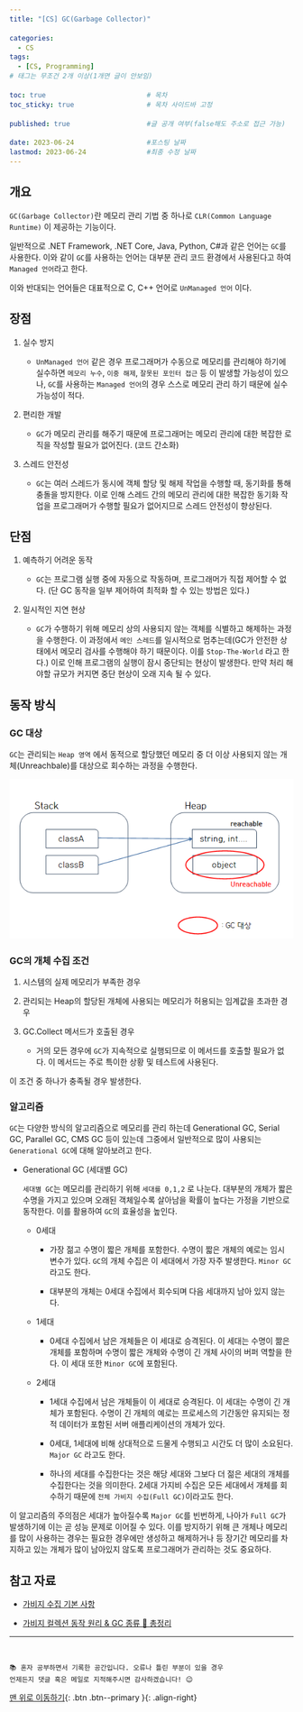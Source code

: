 ```yaml
---
title: "[CS] GC(Garbage Collector)" 

categories:
  - CS
tags:
  - [CS, Programming]
# 태그는 무조건 2개 이상(1개면 글이 안보임)

toc: true                         # 목차
toc_sticky: true                  # 목차 사이드바 고정

published: true                   #글 공개 여부(false해도 주소로 접근 가능)

date: 2023-06-24                  #포스팅 날짜
lastmod: 2023-06-24               #최종 수정 날짜
---
```



## 개요

`GC(Garbage Collector)`란 메모리 관리 기법 중 하나로 `CLR(Common Language Runtime)` 이 제공하는 기능이다.

일반적으로 .NET Framework, .NET Core, Java, Python, C#과 같은 언어는 `GC`를 사용한다.
이와 같이 `GC`를 사용하는 언어는 대부분 관리 코드 환경에서 사용된다고 하여 `Managed 언어`라고 한다.

이와 반대되는 언어들은 대표적으로 C, C++ 언어로 `UnManaged 언어` 이다.

## 장점

1. 실수 방지
   -  `UnManaged 언어` 같은 경우 프로그래머가 수동으로 메모리를 관리해야 하기에 실수하면 
   `메모리 누수`, `이중 해제`, `잘못된 포인터 접근` 등 이 발생할 가능성이 있으나, `GC`를 사용하는 `Managed 언어`의 경우 스스로 메모리 관리 하기 때문에 실수 가능성이 적다.


2. 편리한 개발
   - `GC`가 메모리 관리를 해주기 때문에 프로그래머는 메모리 관리에 대한 복잡한 로직을 작성할 필요가 없어진다. (코드 간소화)


3. 스레드 안전성
   - `GC`는 여러 스레드가 동시에 객체 할당 및 해제 작업을 수행할 때, 동기화를 통해 충돌을 방지한다. 이로 인해 스레드 간의 메모리 관리에 대한 복잡한 동기화 작업을 프로그래머가 수행할 필요가 없어지므로 스레드 안전성이 향상된다.



## 단점

1. 예측하기 어려운 동작
    - `GC`는 프로그램 실행 중에 자동으로 작동하며, 프로그래머가 직접 제어할 수 없다. (단 GC 동작을 일부 제어하여 최적화 할 수 있는 방법은 있다.)  


2. 일시적인 지연 현상
    - `GC`가 수행하기 위해 메모리 상의 사용되지 않는 객체를 식별하고 해제하는 과정을 수행한다. 이 과정에서 `메인 스레드`를 일시적으로 멈추는데(GC가 안전한 상태에서 메모리 검사를 수행해야 하기 때문이다. 이를 `Stop-The-World` 라고 한다.) 이로 인해 프로그램의 실행이 잠시 중단되는 현상이 발생한다. 만약 처리 해야할 규모가 커지면 중단 현상이 오래 지속 될 수 있다.


## 동작 방식

### GC 대상

`GC`는 관리되는 `Heap 영역` 에서 동적으로 할당했던 메모리 중 더 이상 사용되지 않는 개체(Unreachbale)를 대상으로 회수하는 과정을 수행한다.

<img src="/assets/images/postImages/GC.png" style="max-width: 100%; height: auto;">


### GC의 개체 수집 조건

1. 시스템의 실제 메모리가 부족한 경우

2. 관리되는 Heap의 할당된 개체에 사용되는 메모리가 허용되는 임계값을 초과한 경우

3. GC.Collect 메서드가 호출된 경우
    - 거의 모든 경우에 `GC`가 지속적으로 실행되므로 이 메서드를 호출할 필요가 없다. 이 메서드는 주로 특이한 상황 및 테스트에 사용된다.   

이 조건 중 하나가 충족될 경우 발생한다.


### 알고리즘

`GC`는 다양한 방식의 알고리즘으로 메모리를 관리 하는데 Generational GC, Serial GC, Parallel GC, CMS GC 등이 있는데 그중에서 일반적으로 많이 사용되는 `Generational GC`에 대해 알아보려고 한다.


- Generational GC (세대별 GC)

  `세대별 GC`는 메모리를 관리하기 위해 `세대를 0,1,2` 로 나눈다. 대부분의 개체가 짧은 수명을 가지고 있으며 오래된 객체일수록 살아남을 확률이 높다는 가정을 기반으로 동작한다. 이를 활용하여 `GC`의 효율성을 높인다.

  - 0세대

    - 가장 젊고 수명이 짧은 개체를 포함한다. 수명이 짧은 개체의 예로는 임시 변수가 있다. `GC`의 개체 수집은 이 세대에서 가장 자주 발생한다. `Minor GC` 라고도 한다.

    - 대부분의 개체는 0세대 수집에서 회수되며 다음 세대까지 남아 있지 않는다.


  - 1세대

    - 0세대 수집에서 남은 개체들은 이 세대로 승격된다. 이 세대는 수명이 짦은 개체를 포함하며 수명이 짧은 개체와 수명이 긴 개체 사이의 버퍼 역할을 한다. 이 세대 또한 `Minor GC`에 포함된다.


  - 2세대

    - 1세대 수집에서 남은 개체들이 이 세대로 승격된다. 이 세대는 수명이 긴 개체가 포함된다. 수명이 긴 개체의 예로는 프로세스의 기간동안 유지되는 정적 데이터가 포함된 서버 애플리케이션의 개체가 있다.

    - 0세대, 1세대에 비해 상대적으로 드물게 수행되고 시간도 더 많이 소요된다. `Major GC` 라고도 한다.

    - 하나의 세대를 수집한다는 것은 해당 세대와 그보다 더 젊은 세대의 개체를 수집한다는 것을 의미한다. 2세대 가지비 수집은 모든 세대에서 개체를 회수하기 때문에 `전체 가비지 수집(Full GC)`이라고도 한다.


이 알고리즘의 주의점은 세대가 높아질수록 `Major GC`를 빈번하게, 나아가 `Full GC`가 발생하기에 이는 곧 성능 문제로 이어질 수 있다. 이를 방지하기 위해 큰 개체나 메모리를 많이 사용하는 경우는 필요한 경우에만 생성하고 해제하거나 등 장기간 메모리를 차지하고 있는 개체가 많이 남아있지 않도록 프로그래머가 관리하는 것도 중요하다.


## 참고 자료


- [가비지 수집 기본 사항](https://learn.microsoft.com/ko-kr/dotnet/standard/garbage-collection/fundamentals)

- [가비지 컬렉션 동작 원리 & GC 종류 💯 총정리](https://inpa.tistory.com/entry/JAVA-%E2%98%95-%EA%B0%80%EB%B9%84%EC%A7%80-%EC%BB%AC%EB%A0%89%EC%85%98GC-%EB%8F%99%EC%9E%91-%EC%9B%90%EB%A6%AC-%EC%95%8C%EA%B3%A0%EB%A6%AC%EC%A6%98-%F0%9F%92%AF-%EC%B4%9D%EC%A0%95%EB%A6%AC#%EA%B0%80%EB%B9%84%EC%A7%80_%EC%BB%AC%EB%A0%89%EC%85%98_%EC%95%8C%EA%B3%A0%EB%A6%AC%EC%A6%98_%EC%A2%85%EB%A5%98)

***
<br>

    📚 혼자 공부하면서 기록한 공간입니다. 오류나 틀린 부분이 있을 경우 
    언제든지 댓글 혹은 메일로 지적해주시면 감사하겠습니다! 😉


[맨 위로 이동하기](#){: .btn .btn--primary }{: .align-right}
